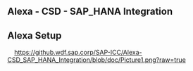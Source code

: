 ## Alexa - CSD - SAP_HANA Integration
  
## Alexa Setup
    
    
https://github.wdf.sap.corp/SAP-ICC/Alexa-CSD_SAP_HANA_Integration/blob/doc/Picture1.png?raw=true


